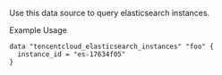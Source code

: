 Use this data source to query elasticsearch instances.

Example Usage

```hcl
data "tencentcloud_elasticsearch_instances" "foo" {
  instance_id = "es-17634f05"
}
```